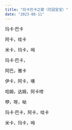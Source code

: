 ```yaml
---
title: "玛卡巴卡之歌（花园宝宝）"
date: "2023-08-11"
---
```


玛卡·巴卡

阿卡，哇卡

米卡，玛卡，呣

玛卡·巴卡，

阿巴，雅卡

伊卡，阿卡，噢

哈姆，达姆，阿卡嗙

咿，呀，呦

玛卡·巴卡，阿卡，哇卡

米卡，玛卡，呣